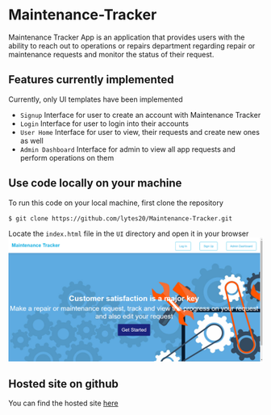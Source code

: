 # Maintenance-Tracker
Maintenance Tracker App is an application that provides users with the ability to reach out to operations or repairs department regarding repair or maintenance requests and monitor the status of their request.
## Features currently implemented

Currently, only UI templates have been implemented
- `Signup` Interface for user to create an account with Maintenance Tracker
- `Login` Interface for user to login into their accounts
- `User Home` Interface for user to view, their requests and create new ones as well
- `Admin Dashboard` Interface for admin to view all app requests and perform operations on them

## Use code locally on your machine
To run this code on your local machine, first clone the repository
```
$ git clone https://github.com/lytes20/Maintenance-Tracker.git
```
Locate the `index.html` file in the `UI` directory and open it in your browser
<img src="screenshots/index.png">

## Hosted site on github
You can find the hosted site [here](https://lytes20.github.io/Maintenance-Tracker/)
